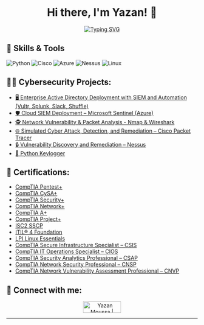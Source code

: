 <h1 align="center">Hi there, I'm Yazan! 👋</h1>


<p align="center">
  <a href="https://git.io/typing-svg">
    <img src="https://readme-typing-svg.demolab.com/?lines=Cybersecurity+and+Networking+Professional+;Welcome+To+My+Github!&center=true&size=35&width=800&height=200" alt="Typing SVG" />
  </a>
</p>


## 🔧 Skills & Tools

![Python](https://img.shields.io/badge/Python-3776AB?style=flat&logo=python&logoColor=white)
![Cisco](https://img.shields.io/badge/Cisco-000?style=flat&logo=Cisco&logoColor=white)
![Azure](https://img.shields.io/badge/Microsoft_Azure-008AD7?style=flat&logo=azure&logoColor=white)
![Nessus](https://img.shields.io/badge/Nessus-FF0000?style=flat&logo=nessus&logoColor=white)
![Linux](https://img.shields.io/badge/Linux-FCC624?style=flat&logo=linux&logoColor=black)





<h2>👨‍💻 Cybersecurity Projects:</h2>

- [🖥️ Enterprise Active Directory Deployment with SIEM and Automation (Vultr, Splunk, Slack, Shuffle)](https://github.com/SlashHasher/Active-Directory/tree/main)
- [🛡️ Cloud SIEM Deployment – Microsoft Sentinel (Azure)](https://github.com/SlashHasher/SIEM-Deployment/tree/main)
- [🕵️ Network Vulnerability & Packet Analysis - Nmap & Wireshark](https://github.com/SlashHasher/Nmap_Wireshark/tree/main)
- [🌐 Simulated Cyber Attack, Detection, and Remediation – Cisco Packet Tracer](https://github.com/SlashHasher/Cisco-ACL/tree/main)
- [🔒 Vulnerability Discovery and Remediation – Nessus](https://github.com/SlashHasher/Nessus/tree/main)
- [🔑 Python Keylogger](https://github.com/SlashHasher/PythonKeylogger)

<h2>📜 Certifications:</h2>

- [CompTIA Pentest+](https://www.certmetrics.com/comptia/public/verification.aspx?code=WVKRV3PR08K6HZNJ)
- [CompTIA CySA+](https://www.certmetrics.com/comptia/public/verification.aspx?code=70XFWVRSXEBQ54W2)
- [CompTIA Security+](https://www.certmetrics.com/comptia/public/verification.aspx?code=4W45Y1F92Z0LF0CT)
- [CompTIA Network+](https://www.certmetrics.com/comptia/public/verification.aspx?code=TJ64RHE9B8PPV35B)
- [CompTIA A+ ](https://www.certmetrics.com/comptia/public/verification.aspx?code=71MVM98WDYK0F2CC)
- [CompTIA Project+](https://www.credly.com/badges/ca7adf4f-82ef-4809-bbe6-e3b1501b0ec6)
- [ISC2 SSCP](https://www.credly.com/badges/0d4716ad-c51c-4e42-ab6c-85cfbc5300f2/public_url)
- [ITIL® 4 Foundation](https://www.axelos.com/certifications/itil-service-management/itil-4-foundation/)
- [LPI Linux Essentials](https://www.credly.com/badges/2a352630-db09-4281-99b7-6b4b4056161b)
- [CompTIA Secure Infrastructure Specialist – CSIS](https://www.credly.com/badges/6652ad4b-c731-4369-b761-8bf686a4441c/public_url)
- [CompTIA IT Operations Specialist – CIOS](https://www.credly.com/badges/5b4ff6d3-57d7-4848-8eb7-046ae66b36b5/public_url)
- [CompTIA Security Analytics Professional – CSAP](https://www.credly.com/badges/81721488-3686-4e6d-b408-d0968dfb2aeb/public_url)
- [CompTIA Network Security Professional – CNSP](https://www.credly.com/badges/09aff169-dc6e-4f30-bef5-0e3e7d6232e2/public_url)
- [CompTIA Network Vulnerability Assessment Professional – CNVP](https://www.credly.com/badges/e3a52489-d604-4138-9ac4-6faa3596c938/public_url)




<h2> 🤳 Connect with me:</h2>

<p align="center">
  <a href="https://www.linkedin.com/in/yazan-moussa-ggc/" target="blank">
<img align="center" src="https://img.shields.io/badge/LinkedIn-0A66C2?style=for-the-badge&logo=linkedin&logoColor=white" alt="Yazan Moussa | LinkedIn" height="30" width="100" />
  </a>

  </a>

</p>

---



